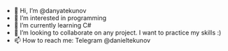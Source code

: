 - 👋 Hi, I’m @danyatekunov
- 👀 I’m interested in programming
- 🌱 I’m currently learning C#
- 💞️ I’m looking to collaborate on any project. I want to practice my skills :)
- 📫 How to reach me: Telegram @danieltekunov
              

<!---
danyatekunov/danyatekunov is a ✨ special ✨ repository because its `README.md` (this file) appears on your GitHub profile.
You can click the Preview link to take a look at your changes.
--->
